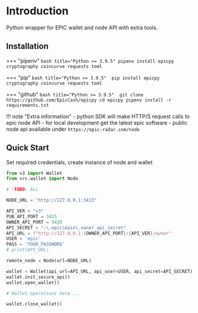 # Introduction 

Python wrapper for EPIC wallet and node API with extra tools.

## Installation
=== "pipenv"
    ```bash title="Python >= 3.9.5"
    pipenv install epicpy cryptography coincurve requests toml
    ```

=== "pip"
    ```bash title="Python >= 3.9.5" 
    pip install epicpy cryptography coincurve requests toml
    ```

=== "github"
    ```bash title="Python >= 3.9.5" 
    git clone https://github.com/EpicCash/epicpy
    cd epicpy
    pipenv install -r requirements.txt
    ```

!!! note "Extra information"
    - python SDK will make HTTP/S request calls to epic node API
    - for local development get the latest epic software 
    - public node api available under `https://epic-radar.com/node`



## Quick Start
Set required credentials, create instance of node and wallet


```py linenums="1"
from v3 import Wallet
from src.wallet import Node

# !TODO: ALL

NODE_URL = "http://127.0.0.1:3413"

API_VER = "v3"
PUB_API_PORT = 3415
OWNER_API_PORT = 3420
API_SECRET = "~\.epic\main\.owner_api_secret"
API_URL = f"http://127.0.0.1:{OWNER_API_PORT}/{API_VER}/owner"
USER = 'epic'
PASS = 'YOUR_PASSWORD'
# print(API_URL)

remote_node = Node(url=NODE_URL)

wallet = Wallet(api_url=API_URL, api_user=USER, api_secret=API_SECRET)
wallet.init_secure_api()
wallet.open_wallet()

# Wallet operations here ...

wallet.close_wallet()
```
